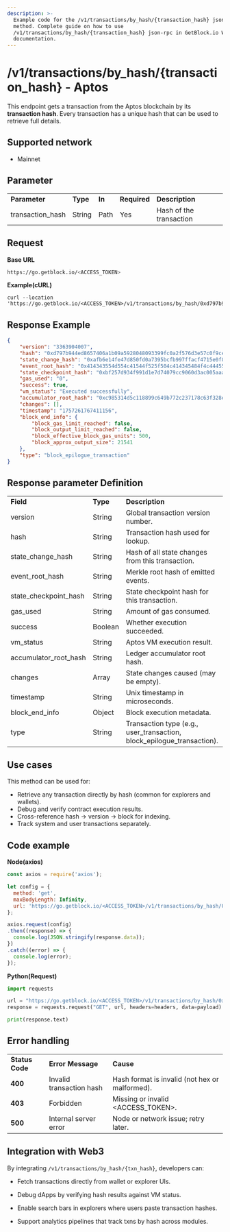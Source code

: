 ```yaml
---
description: >-
  Example code for the /v1/transactions/by_hash/{transaction_hash} json-rpc
  method. Сomplete guide on how to use
  /v1/transactions/by_hash/{transaction_hash} json-rpc in GetBlock.io Web3
  documentation.
---
```


# /v1/transactions/by\_hash/{transaction\_hash} - Aptos

This endpoint gets a transaction from the Aptos blockchain by its **transaction hash**. Every transaction has a unique hash that can be used to retrieve full details.


## Supported network

* Mainnet

## Parameter

<table>
  <tr>
   <td><strong>Parameter</strong>
   </td>
   <td><strong>Type</strong>
   </td>
   <td><strong>In</strong>
   </td>
   <td><strong>Required</strong>
   </td>
   <td><strong>Description</strong>
   </td>
  </tr>
  <tr>
   <td>transaction_hash
   </td>
   <td>String
   </td>
   <td>Path
   </td>
   <td>Yes
   </td>
   <td>Hash of the transaction
   </td>
  </tr>
</table>



## Request

**Base URL**

```bash
https://go.getblock.io/<ACCESS_TOKEN>
```

**Example(cURL)**


```curl
curl --location 'https://go.getblock.io/<ACCESS_TOKEN>/v1/transactions/by_hash/0xd797b944ed8657406a1b09a5928048093399fc0a2f576d3e57c0f9cedbf95c4a'
```

## Response Example

```json
{
    "version": "3363904007",
    "hash": "0xd797b944ed8657406a1b09a5928048093399fc0a2f576d3e57c0f9cedbf95c4a",
    "state_change_hash": "0xafb6e14fe47d850fd0a7395bcfb997ffacf4715e0f895cc162c218e4a7564bc6",
    "event_root_hash": "0x414343554d554c41544f525f504c414345484f4c4445525f4841534800000000",
    "state_checkpoint_hash": "0xbf257d934f991d1e7d74079cc9060d3ac005aaa208d93a1fd4928dfc224bba53",
    "gas_used": "0",
    "success": true,
    "vm_status": "Executed successfully",
    "accumulator_root_hash": "0xc985314d5c118899c649b772c237178c63f328e7d286aceea01a30373d491d95",
    "changes": [],
    "timestamp": "1757261767411156",
    "block_end_info": {
        "block_gas_limit_reached": false,
        "block_output_limit_reached": false,
        "block_effective_block_gas_units": 500,
        "block_approx_output_size": 21541
    },
    "type": "block_epilogue_transaction"
}

```

## Response parameter Definition

<table>
  <tr>
   <td><strong>Field</strong>
   </td>
   <td><strong>Type</strong>
   </td>
   <td><strong>Description</strong>
   </td>
  </tr>
  <tr>
   <td>version
   </td>
   <td>String
   </td>
   <td>Global transaction version number.
   </td>
  </tr>
  <tr>
   <td>hash
   </td>
   <td>String
   </td>
   <td>Transaction hash used for lookup.
   </td>
  </tr>
  <tr>
   <td>state_change_hash
   </td>
   <td>String
   </td>
   <td>Hash of all state changes from this transaction.
   </td>
  </tr>
  <tr>
   <td>event_root_hash
   </td>
   <td>String
   </td>
   <td>Merkle root hash of emitted events.
   </td>
  </tr>
  <tr>
   <td>state_checkpoint_hash
   </td>
   <td>String
   </td>
   <td>State checkpoint hash for this transaction.
   </td>
  </tr>
  <tr>
   <td>gas_used
   </td>
   <td>String
   </td>
   <td>Amount of gas consumed.
   </td>
  </tr>
  <tr>
   <td>success
   </td>
   <td>Boolean
   </td>
   <td>Whether execution succeeded.
   </td>
  </tr>
  <tr>
   <td>vm_status
   </td>
   <td>String
   </td>
   <td>Aptos VM execution result.
   </td>
  </tr>
  <tr>
   <td>accumulator_root_hash
   </td>
   <td>String
   </td>
   <td>Ledger accumulator root hash.
   </td>
  </tr>
  <tr>
   <td>changes
   </td>
   <td>Array
   </td>
   <td>State changes caused (may be empty).
   </td>
  </tr>
  <tr>
   <td>timestamp
   </td>
   <td>String
   </td>
   <td>Unix timestamp in microseconds.
   </td>
  </tr>
  <tr>
   <td>block_end_info
   </td>
   <td>Object
   </td>
   <td>Block execution metadata.
   </td>
  </tr>
  <tr>
   <td>type
   </td>
   <td>String
   </td>
   <td>Transaction type (e.g., user_transaction, block_epilogue_transaction).
   </td>
  </tr>
</table>

## Use cases

This method can be used for:

* Retrieve any transaction directly by hash (common for explorers and wallets).
* Debug and verify contract execution results.
* Cross-reference hash → version → block for indexing.
* Track system and user transactions separately.


## Code example

**Node(axios)**

```js
const axios = require('axios');

let config = {
  method: 'get',
  maxBodyLength: Infinity,
  url: 'https://go.getblock.io/<ACCESS_TOKEN>/v1/transactions/by_hash/0xd797b944ed8657406a1b09a5928048093399fc0a2f576d3e57c0f9cedbf95c4a',
};

axios.request(config)
.then((response) => {
  console.log(JSON.stringify(response.data));
})
.catch((error) => {
  console.log(error);
});


```

**Python(Request)**


```python
import requests

url = "https://go.getblock.io/<ACCESS_TOKEN>/v1/transactions/by_hash/0xd797b944ed8657406a1b09a5928048093399fc0a2f576d3e57c0f9cedbf95c4a"
response = requests.request("GET", url, headers=headers, data=payload)

print(response.text)
```



## Error handling

<table>
  <tr>
   <td><strong>Status Code</strong>
   </td>
   <td><strong>Error Message</strong>
   </td>
   <td><strong>Cause</strong>
   </td>
  </tr>
  <tr>
   <td><strong>400</strong>
   </td>
   <td>Invalid transaction hash
   </td>
   <td>Hash format is invalid (not hex or malformed).
   </td>
  </tr>
  <tr>
   <td><strong>403</strong>
   </td>
   <td>Forbidden
   </td>
   <td>Missing or invalid &lt;ACCESS_TOKEN>.
   </td>
  </tr>
  <tr>
   <td><strong>500</strong>
   </td>
   <td>Internal server error
   </td>
   <td>Node or network issue; retry later.
   </td>
  </tr>
</table>


## Integration with Web3

By integrating `/v1/transactions/by_hash/{txn_hash}`, developers can:

* Fetch transactions directly from wallet or explorer UIs.

* Debug dApps by verifying hash results against VM status.

* Enable search bars in explorers where users paste transaction hashes.

* Support analytics pipelines that track txns by hash across modules.
